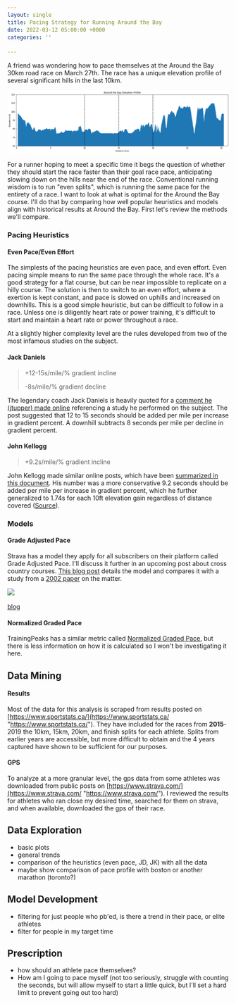 ```yaml
---
layout: single
title: Pacing Strategy for Running Around the Bay
date: 2022-03-12 05:00:00 +0000
categories: ''

---
```

A friend was wondering how to pace themselves at the Around the Bay 30km road race on March 27th. The race has a unique elevation profile of several significant hills in the last 10km.

![](/uploads/around-the-bay-course-profile.png)

For a runner hoping to meet a specific time it begs the question of whether they should start the race faster than their goal race pace, anticipating slowing down on the hills near the end of the race. Conventional running wisdom is to run "even splits", which is running the same pace for the entirety of a race.  I want to look at what is optimal for the Around the Bay course. I'll do that by comparing how well popular heuristics and models align with historical results at Around the Bay. First let's review the methods we'll compare.

### Pacing Heuristics

#### Even Pace/Even Effort

The simplests of the pacing heuristics are even pace, and even effort. Even pacing simple means to run the same pace through the whole race. It's a good strategy for a flat course, but can be near impossible to replicate on a hilly course. The solution is then to switch to an even effort, where a exertion is kept constant, and pace is slowed on uphills and increased on downhills. This is a good simple heuristic, but can be difficult to follow in a race. Unless one is diligently heart rate or power training, it's difficult to start and maintain a heart rate or power throughout a race.

At a slightly higher complexity level are the rules developed from two of the most infamous studies on the subject.

#### Jack Daniels

> +12-15s/mile/% gradient incline
>
> \-8s/mile/% gradient decline

The legendary coach Jack Daniels is heavily quoted for a [comment he (jtupper) made online](https://www.letsrun.com/forum/flat_read.php?thread=197366) referencing a study he performed on the subject. The post suggested that 12 to 15 seconds should be added per mile per increase in gradient percent. A downhill subtracts 8 seconds per mile per decline in gradient percent.

#### John Kellogg

> +9.2s/mile/% gradient incline

John Kellogg made similar online posts, which have been [summarized in this document](https://docs.google.com/file/d/0B_zzkn1-wR0dRFNLT0tXTVlUN3FyZGpiVWRBNld0dw/edit?resourcekey=0-4GUJ056H30C6KtvbjGxmCA). His number was a more conservative 9.2 seconds should be added per mile per increase in gradient percent, which he further generalized to 1.74s for each 10ft elevation gain regardless of distance covered ([Source](https://docs.google.com/file/d/0B_zzkn1-wR0dRFNLT0tXTVlUN3FyZGpiVWRBNld0dw/edit?resourcekey=0-4GUJ056H30C6KtvbjGxmCA)).

### Models

#### Grade Adjusted Pace

Strava has a model they apply for all subscribers on their platform called Grade Adjusted Pace. I'll discuss it further in an upcoming post about cross country courses. [This blog post](https://medium.com/strava-engineering/an-improved-gap-model-8b07ae8886c3) details the model and compares it with a study from a [2002 paper](https://pubmed.ncbi.nlm.nih.gov/12183501/) on the matter.

![](https://miro.medium.com/max/1400/1*_TwofsNS872wbUS12ykKPQ.png)

[blog](https://support.strava.com/hc/en-us/articles/216917067-Grade-Adjusted-Pace-GAP-)

#### Normalized Graded Pace

TrainingPeaks has a similar metric called [Normalized Graded Pace](https://www.trainingpeaks.com/learn/articles/what-is-normalized-graded-pace/#:\~:text=Normalized%20Graded%20Pace%20(NGP)%20is%20the%20adjusted%20pace%20reported%20from,of%20running%20on%20varied%20terrain.), but there is less information on how it is calculated so I won't be investigating it here.

## Data Mining

#### Results

Most of the data for this analysis is scraped from results posted on [https://www.sportstats.ca/](https://www.sportstats.ca/ "https://www.sportstats.ca/"). They have included for the races from **2015**-2019 the 10km, 15km, 20km, and finish splits for each athlete. Splits from earlier years are accessible, but more difficult to obtain and the 4 years captured have shown to be sufficient for our purposes.

#### GPS

To analyze at a more granular level, the gps data from some athletes was downloaded from public posts on [https://www.strava.com/](https://www.strava.com/ "https://www.strava.com/"). I reviewed the results for athletes who ran close my desired time, searched for them on strava, and when available, downloaded the gps of their race.

## Data Exploration

* basic plots
* general trends
* comparison of the heuristics (even pace, JD, JK) with all the data
* maybe show comparison of pace profile with boston or another marathon (toronto?)

## Model Development

* filtering for just people who pb'ed, is there a trend in their pace, or elite athletes
* filter for people in my target time

## Prescription

* how should an athlete pace themselves?
* How am I going to pace myself (not too seriously, struggle with counting the seconds, but will allow myself to start a little quick, but I'll set a hard limit to prevent going out too hard)